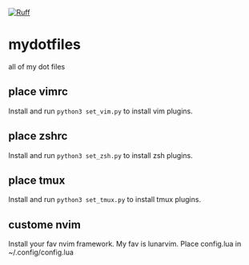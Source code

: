 [![Ruff](https://img.shields.io/endpoint?url=https://raw.githubusercontent.com/astral-sh/ruff/main/assets/badge/v2.json)](https://github.com/astral-sh/ruff)

# mydotfiles
all of my dot files

## place vimrc
Install and run `python3 set_vim.py` to install vim plugins.

## place zshrc
Install and run `python3 set_zsh.py` to install zsh plugins.

## place tmux
Install and run `python3 set_tmux.py` to install tmux plugins.

## custome nvim
Install your fav nvim framework. My fav is lunarvim.
Place config.lua in ~/.config/config.lua
